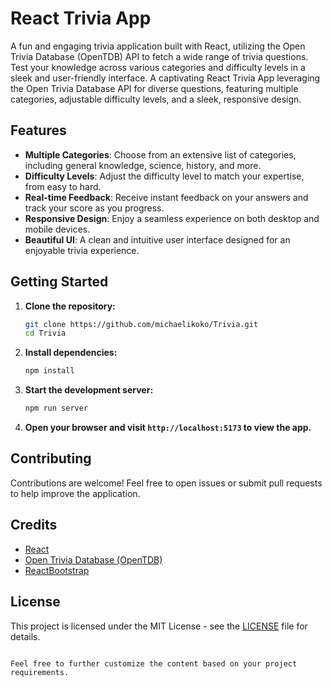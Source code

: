 # React Trivia App

A fun and engaging trivia application built with React, utilizing the Open Trivia Database (OpenTDB) API to fetch a wide range of trivia questions. Test your knowledge across various categories and difficulty levels in a sleek and user-friendly interface.
A captivating React Trivia App leveraging the Open Trivia Database API for diverse questions, featuring multiple categories, adjustable difficulty levels, and a sleek, responsive design.

## Features

- **Multiple Categories**: Choose from an extensive list of categories, including general knowledge, science, history, and more.
- **Difficulty Levels**: Adjust the difficulty level to match your expertise, from easy to hard.
- **Real-time Feedback**: Receive instant feedback on your answers and track your score as you progress.
- **Responsive Design**: Enjoy a seamless experience on both desktop and mobile devices.
- **Beautiful UI**: A clean and intuitive user interface designed for an enjoyable trivia experience.

## Getting Started

1. **Clone the repository:**

   ```bash
   git clone https://github.com/michaelikoko/Trivia.git
   cd Trivia
   ```

2. **Install dependencies:**

   ```bash
   npm install
   ```

3. **Start the development server:**

   ```bash
   npm run server
   ```

4. **Open your browser and visit `http://localhost:5173` to view the app.**


## Contributing

Contributions are welcome! Feel free to open issues or submit pull requests to help improve the application.

## Credits

- [React](https://reactjs.org/)
- [Open Trivia Database (OpenTDB)](https://opentdb.com/)
- [ReactBootstrap](https://react-bootstrap.netlify.app/)

## License

This project is licensed under the MIT License - see the [LICENSE](LICENSE) file for details.
```

Feel free to further customize the content based on your project requirements.